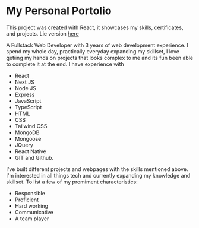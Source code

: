 # My Personal Portolio

This project was created with React, it showcases my skills, certificates, and projects. Lie version [here](https://toyib.vercel.app)

A Fullstack Web Developer with 3 years of web development experience. I spend my whole day, practically everyday expanding my skillset, I love getiing my hands on projects that looks complex to me and its fun been able to complete it at the end. I have experience with

- React
- Next JS
- Node JS
- Express
- JavaScript
- TypeScript
- HTML
- CSS
- Tailwind CSS
- MongoDB
- Mongoose
- JQuery
- React Native
- GIT and Github.

I've built different projects and webpages with the skills mentioned above. I'm interested in all things tech and currently expanding my knowledge and skillset.
To list a few of my promiment characteristics:

- Responsible
- Proficient
- Hard working
- Communicative
- A team player
